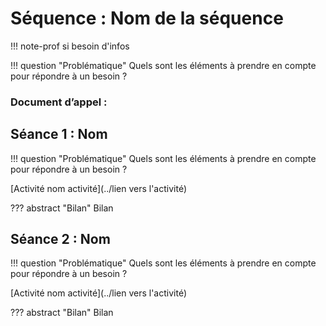 # Séquence : Nom de la séquence

!!! note-prof
    si besoin d'infos


!!! question "Problématique"
    Quels sont les éléments à prendre en compte pour répondre à un besoin ?

    
### Document d’appel :



## Séance 1 : Nom

!!! question "Problématique"
    Quels sont les éléments à prendre en compte pour répondre à un besoin ?

[Activité nom activité](../lien vers l'activité)




??? abstract "Bilan"
    Bilan


## Séance 2 : Nom

!!! question "Problématique"
    Quels sont les éléments à prendre en compte pour répondre à un besoin ?
    
[Activité nom activité](../lien vers l'activité)




??? abstract "Bilan"
    Bilan

<div style="page-break-after: always;"></div>

